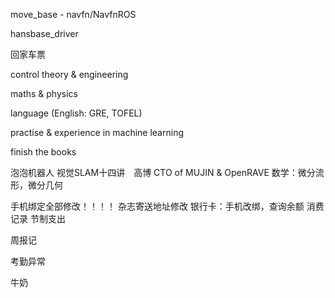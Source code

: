 move_base - navfn/NavfnROS

hansbase_driver

回家车票







control theory & engineering

maths & physics

language (English: GRE, TOFEL)






practise & experience in machine learning






finish the books







泡泡机器人
视觉SLAM十四讲　高博
CTO of MUJIN & OpenRAVE
数学：微分流形，微分几何




手机绑定全部修改！！！！
杂志寄送地址修改
银行卡：手机改绑，查询余额
消费记录
节制支出





周报记

考勤异常

牛奶

